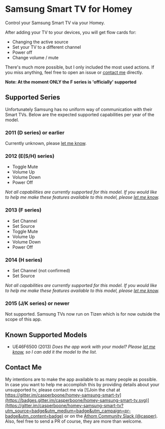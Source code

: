 # Samsung Smart TV for Homey

Control your Samsung Smart TV via your Homey.

After adding your TV to your devices, you will get flow cards for:
* Changing the active source
* Set your TV to a different channel
* Power off
* Change volume / mute

There's much more possible, but I only included the most used actions. If you miss anything, feel free to open an issue or [contact me](#contact-me) directly.

**Note: At the moment ONLY the F series is 'officially' supported**

## Supported Series
Unfortunately Samsung has no uniform way of communication with their Smart TVs. Below are the expected supported capabilities per year of the model.

### 2011 (D series) or earlier
Currently unknown, please [let me know](#contact-me).

### 2012 (E(S/H) series)
* Toggle Mute
* Volume Up
* Volume Down
* Power Off

_Not all capabilities are currently supported for this model. If you would like to help me make these features available to this model, please [let me know](#contact-me)._

### 2013 (F series)
* Set Channel
* Set Source
* Toggle Mute
* Volume Up
* Volume Down
* Power Off

### 2014 (H series)
* Set Channel (not confirmed)
* Set Source

_Not all capabilities are currently supported for this model. If you would like to help me make these features available to this model, please [let me know](#contact-me)._

### 2015 (J/K series) or newer
Not supported. Samsung TVs now run on Tizen which is for now outside the scope of this app.

## Known Supported Models
* UE46F6500 (2013)
_Does the app work with your model? Please [let me know](#contact-me), so I can add it the model to the list._

## Contact Me
My intentions are to make the app available to as many people as possible.
In case you want to help me accomplish this by providing details about your unsupported tv, please contact me via [![Join the chat at https://gitter.im/casperboone/homey-samsung-smart-tv](https://badges.gitter.im/casperboone/homey-samsung-smart-tv.svg)](https://gitter.im/casperboone/homey-samsung-smart-tv?utm_source=badge&utm_medium=badge&utm_campaign=pr-badge&utm_content=badge) or on the
[Athom Community Slack (@casper)](https://athomcommunity.slack.com/messages/@casper).
Also, feel free to send a PR of course, they are more than welcome.

